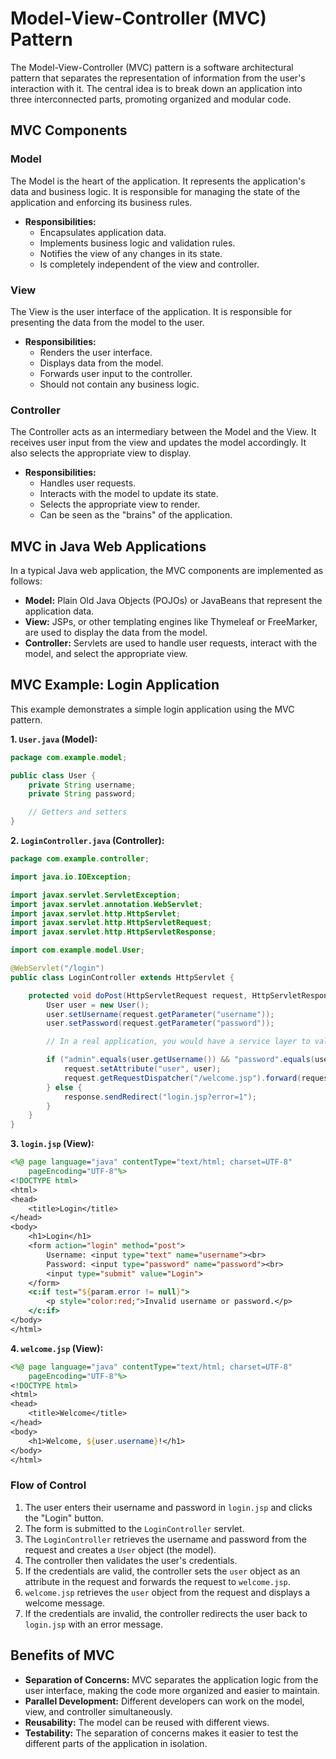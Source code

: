 # Model-View-Controller (MVC) Pattern

The Model-View-Controller (MVC) pattern is a software architectural pattern that separates the representation of information from the user's interaction with it. The central idea is to break down an application into three interconnected parts, promoting organized and modular code.

## MVC Components

### Model
The Model is the heart of the application. It represents the application's data and business logic. It is responsible for managing the state of the application and enforcing its business rules.

*   **Responsibilities:**
    *   Encapsulates application data.
    *   Implements business logic and validation rules.
    *   Notifies the view of any changes in its state.
    *   Is completely independent of the view and controller.

### View
The View is the user interface of the application. It is responsible for presenting the data from the model to the user.

*   **Responsibilities:**
    *   Renders the user interface.
    *   Displays data from the model.
    *   Forwards user input to the controller.
    *   Should not contain any business logic.

### Controller
The Controller acts as an intermediary between the Model and the View. It receives user input from the view and updates the model accordingly. It also selects the appropriate view to display.

*   **Responsibilities:**
    *   Handles user requests.
    *   Interacts with the model to update its state.
    *   Selects the appropriate view to render.
    *   Can be seen as the "brains" of the application.

## MVC in Java Web Applications

In a typical Java web application, the MVC components are implemented as follows:

*   **Model:** Plain Old Java Objects (POJOs) or JavaBeans that represent the application data.
*   **View:** JSPs, or other templating engines like Thymeleaf or FreeMarker, are used to display the data from the model.
*   **Controller:** Servlets are used to handle user requests, interact with the model, and select the appropriate view.

## MVC Example: Login Application

This example demonstrates a simple login application using the MVC pattern.

**1. `User.java` (Model):**

```java
package com.example.model;

public class User {
    private String username;
    private String password;

    // Getters and setters
}
```

**2. `LoginController.java` (Controller):**

```java
package com.example.controller;

import java.io.IOException;

import javax.servlet.ServletException;
import javax.servlet.annotation.WebServlet;
import javax.servlet.http.HttpServlet;
import javax.servlet.http.HttpServletRequest;
import javax.servlet.http.HttpServletResponse;

import com.example.model.User;

@WebServlet("/login")
public class LoginController extends HttpServlet {

    protected void doPost(HttpServletRequest request, HttpServletResponse response) throws ServletException, IOException {
        User user = new User();
        user.setUsername(request.getParameter("username"));
        user.setPassword(request.getParameter("password"));

        // In a real application, you would have a service layer to validate the user's credentials.

        if ("admin".equals(user.getUsername()) && "password".equals(user.getPassword())) {
            request.setAttribute("user", user);
            request.getRequestDispatcher("/welcome.jsp").forward(request, response);
        } else {
            response.sendRedirect("login.jsp?error=1");
        }
    }
}
```

**3. `login.jsp` (View):**

```jsp
<%@ page language="java" contentType="text/html; charset=UTF-8"
    pageEncoding="UTF-8"%>
<!DOCTYPE html>
<html>
<head>
    <title>Login</title>
</head>
<body>
    <h1>Login</h1>
    <form action="login" method="post">
        Username: <input type="text" name="username"><br>
        Password: <input type="password" name="password"><br>
        <input type="submit" value="Login">
    </form>
    <c:if test="${param.error != null}">
        <p style="color:red;">Invalid username or password.</p>
    </c:if>
</body>
</html>
```

**4. `welcome.jsp` (View):**

```jsp
<%@ page language="java" contentType="text/html; charset=UTF-8"
    pageEncoding="UTF-8"%>
<!DOCTYPE html>
<html>
<head>
    <title>Welcome</title>
</head>
<body>
    <h1>Welcome, ${user.username}!</h1>
</body>
</html>
```

### Flow of Control

1.  The user enters their username and password in `login.jsp` and clicks the "Login" button.
2.  The form is submitted to the `LoginController` servlet.
3.  The `LoginController` retrieves the username and password from the request and creates a `User` object (the model).
4.  The controller then validates the user's credentials.
5.  If the credentials are valid, the controller sets the `user` object as an attribute in the request and forwards the request to `welcome.jsp`.
6.  `welcome.jsp` retrieves the `user` object from the request and displays a welcome message.
7.  If the credentials are invalid, the controller redirects the user back to `login.jsp` with an error message.

## Benefits of MVC

*   **Separation of Concerns:** MVC separates the application logic from the user interface, making the code more organized and easier to maintain.
*   **Parallel Development:** Different developers can work on the model, view, and controller simultaneously.
*   **Reusability:** The model can be reused with different views.
*   **Testability:** The separation of concerns makes it easier to test the different parts of the application in isolation.